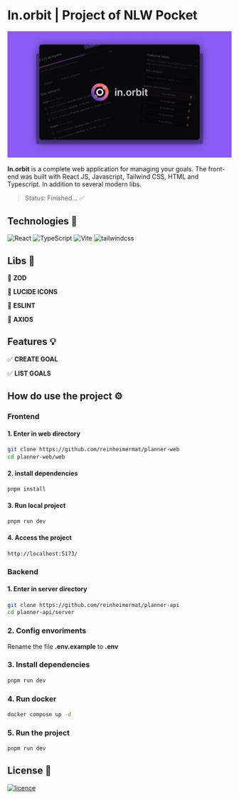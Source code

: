 # In.orbit | Project of NLW Pocket
[![Banner](./web/public/in-orbit.png)](#)

**In.orbit** is a complete web application for managing your goals. The front-end was built with React JS, Javascript, Tailwind CSS, HTML and Typescript. In addition to several modern libs.

> Status: Finished... ✅

## Technologies 🚀

![React](https://img.shields.io/badge/React-20232A?style=for-the-badge&logo=react&logoColor=61DAFB)
![TypeScript](https://img.shields.io/badge/TypeScript-007ACC?style=for-the-badge&logo=typescript&logoColor=white)
![Vite](https://img.shields.io/badge/vite-%23646CFF.svg?style=for-the-badge&logo=vite&logoColor=white)
![tailwindcss](https://img.shields.io/badge/Tailwind_CSS-38B2AC?style=for-the-badge&logo=tailwind-css&logoColor=white)

## Libs 📕

📑 **ZOD**

📑 **LUCIDE ICONS**

📑 **ESLINT**

📑 **AXIOS**

## Features 💡

✅ **CREATE GOAL**

✅ **LIST GOALS**

## How do use the project ⚙️

### Frontend

#### 1. Enter in web directory
```sh
git clone https://github.com/reinheimermat/planner-web
cd planner-web/web
```
#### 2. install dependencies
```sh
pnpm install
```
#### 3. Run local project
```sh
pnpm run dev
```
#### 4. Access the project
```sh
http://localhost:5173/
```
### Backend

#### 1. Enter in server directory
```sh
git clone https://github.com/reinheimermat/planner-api
cd planner-api/server
```
### 2. Config envoriments
Rename the file **.env.example** to **.env**

### 3. Install dependencies
```sh
pnpm run dev
```
### 4. Run docker
```sh
docker compose up -d 
```

### 5. Run the project
```sh
pnpm run dev
```

## License 📝

[![licence](https://img.shields.io/github/license/reinheimermat/discover.svg)](https://github.com/Ileriayo/markdown-badges/blob/master/LICENSE)